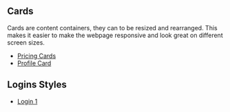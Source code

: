 ## Cards

Cards are content containers, they can to be resized and rearranged. This makes it easier to make the webpage responsive and look great on different screen sizes.

- [Pricing Cards](/css/pricing-card/pricing-card.html)
- [Profile Card](/css/profile-card/profile-card.html)

## Logins Styles

- [Login 1](/css/login/login.html)
